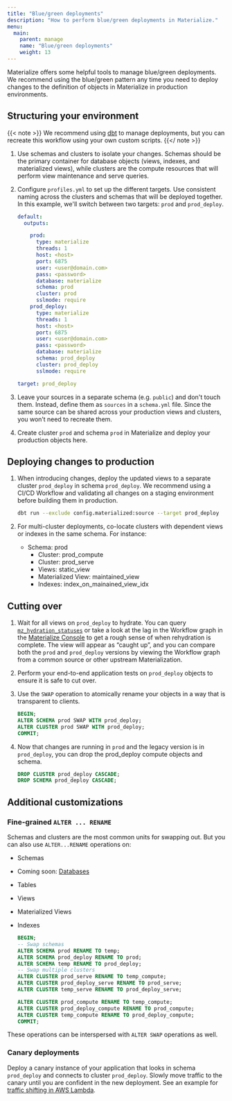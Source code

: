 ```yaml
---
title: "Blue/green deployments"
description: "How to perform blue/green deployments in Materialize."
menu:
  main:
    parent: manage
    name: "Blue/green deployments"
    weight: 13
---
```


Materialize offers some helpful tools to manage blue/green deployments. We
recommend using the blue/green pattern any time you need to deploy changes to
the definition of objects in Materialize in production environments.

## Structuring your environment

{{< note >}}
We recommend using [dbt](../dbt/) to manage deployments, but you can recreate this
workflow using your own custom scripts.
{{</ note >}}

1. Use schemas and clusters to isolate your changes. Schemas should be the
primary container for database objects (views, indexes, and materialized
views), while clusters are the compute resources that will perform view
maintenance and serve queries.

1. Configure `profiles.yml` to set up the different targets. Use consistent
naming across the clusters and schemas that will be deployed together. In this
example, we'll switch between two targets: `prod` and `prod_deploy`.
    ```yaml
    default:
      outputs:

        prod:
          type: materialize
          threads: 1
          host: <host>
          port: 6875
          user: <user@domain.com>
          pass: <password>
          database: materialize
          schema: prod
          cluster: prod
          sslmode: require
        prod_deploy:
          type: materialize
          threads: 1
          host: <host>
          port: 6875
          user: <user@domain.com>
          pass: <password>
          database: materialize
          schema: prod_deploy
          cluster: prod_deploy
          sslmode: require

    target: prod_deploy
    ```

1. Leave your sources in a separate schema (e.g. `public`) and don't touch them.
Instead, define them as `sources` in a `schema.yml` file. Since the same source
can be shared across your production views and clusters, you won’t need to
recreate them.

1. Create cluster `prod` and schema `prod` in Materialize and deploy your
production objects here.

## Deploying changes to production

1. When introducing changes, deploy the updated views to a separate cluster
`prod_deploy` in schema `prod_deploy`. We recommend using a CI/CD Workflow and
validating all changes on a staging environment before building them in
production.
    ```bash
    dbt run --exclude config.materialized:source --target prod_deploy
    ```

1. For multi-cluster deployments, co-locate clusters with dependent views or
indexes in the same schema. For instance:

    - Schema: prod
        - Cluster: prod_compute
        - Cluster: prod_serve
        - Views: static_view
        - Materialized View: maintained_view
        - Indexes: index_on_mainained_view_idx

## Cutting over

1. Wait for all views on `prod_deploy` to hydrate. You can query [`mz_hydration_statuses`](/sql/system-catalog/mz_internal/#mz_hydration_statuses) or take a look at the lag in
the Workflow graph in the [Materialize Console](https://console.materialize.com)
to get a rough sense of when rehydration is complete. The view will appear
as “caught up”, and you can compare both the `prod` and `prod_deploy` versions
by viewing the Workflow graph from a common source or other upstream
Materialization.

1. Perform your end-to-end application tests on `prod_deploy` objects to ensure
it is safe to cut over.

1. Use the `SWAP` operation to atomically rename your objects in a way that is
transparent to clients.
    ```sql
    BEGIN;
    ALTER SCHEMA prod SWAP WITH prod_deploy;
    ALTER CLUSTER prod SWAP WITH prod_deploy;
    COMMIT;
    ```

1. Now that changes are running in `prod` and the legacy version is in
`prod_deploy`, you can drop the prod_deploy compute objects and schema.
    ```sql
    DROP CLUSTER prod_deploy CASCADE;
    DROP SCHEMA prod_deploy CASCADE;
    ```

## Additional customizations

### Fine-grained `ALTER ... RENAME`

Schemas and clusters are the most common units for swapping out. But you can
also use `ALTER...RENAME` operations on:

- Schemas
- Coming soon: [Databases](https://github.com/MaterializeInc/materialize/issues/3680)
- Tables
- Views
- Materialized Views
- Indexes

  ```sql
  BEGIN;
  -- Swap schemas
  ALTER SCHEMA prod RENAME TO temp;
  ALTER SCHEMA prod_deploy RENAME TO prod;
  ALTER SCHEMA temp RENAME TO prod_deploy;
  -- Swap multiple clusters
  ALTER CLUSTER prod_serve RENAME TO temp_compute;
  ALTER CLUSTER prod_deploy_serve RENAME TO prod_serve;
  ALTER CLUSTER temp_serve RENAME TO prod_deploy_serve;

  ALTER CLUSTER prod_compute RENAME TO temp_compute;
  ALTER CLUSTER prod_deploy_compute RENAME TO prod_compute;
  ALTER CLUSTER temp_compute RENAME TO prod_deploy_compute;
  COMMIT;
  ```

These operations can be interspersed with `ALTER SWAP` operations as well.

### Canary deployments

Deploy a canary instance of your application that looks in schema `prod_deploy`
and connects to cluster `prod_deploy`. Slowly move traffic to the canary until
you are confident in the new deployment. See an example for [traffic shifting
in AWS Lambda](https://aws.amazon.com/blogs/compute/implementing-canary-deployments-of-aws-lambda-functions-with-alias-traffic-shifting/).

